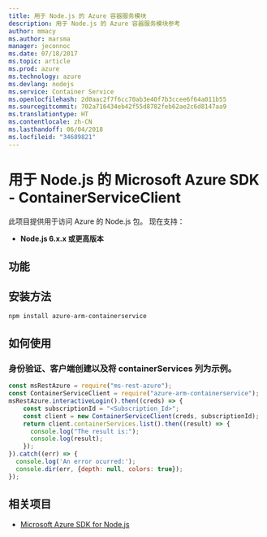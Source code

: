 ```yaml
---
title: 用于 Node.js 的 Azure 容器服务模块
description: 用于 Node.js 的 Azure 容器服务模块参考
author: mmacy
ms.author: marsma
manager: jeconnoc
ms.date: 07/18/2017
ms.topic: article
ms.prod: azure
ms.technology: azure
ms.devlang: nodejs
ms.service: Container Service
ms.openlocfilehash: 2d0aac2f7f6cc70ab3e40f7b3ccee6f64a011b55
ms.sourcegitcommit: 702a716434eb42f55d8782feb62ae2c6d8147aa9
ms.translationtype: HT
ms.contentlocale: zh-CN
ms.lasthandoff: 06/04/2018
ms.locfileid: "34689821"
---
```

# <a name="microsoft-azure-sdk-for-nodejs---containerserviceclient"></a>用于 Node.js 的 Microsoft Azure SDK - ContainerServiceClient
此项目提供用于访问 Azure 的 Node.js 包。 现在支持：
- **Node.js 6.x.x 或更高版本**

## <a name="features"></a>功能


## <a name="how-to-install"></a>安装方法

```bash
npm install azure-arm-containerservice
```

## <a name="how-to-use"></a>如何使用

### <a name="authentication-client-creation-and-list-containerservices-as-an-example"></a>身份验证、客户端创建以及将 containerServices 列为示例。

```javascript
const msRestAzure = require("ms-rest-azure");
const ContainerServiceClient = require("azure-arm-containerservice");
msRestAzure.interactiveLogin().then((creds) => {
    const subscriptionId = "<Subscription_Id>";
    const client = new ContainerServiceClient(creds, subscriptionId);
    return client.containerServices.list().then((result) => {
      console.log("The result is:");
      console.log(result);
    });
}).catch((err) => {
  console.log('An error ocurred:');
  console.dir(err, {depth: null, colors: true});
});
```

## <a name="related-projects"></a>相关项目

- [Microsoft Azure SDK for Node.js](https://github.com/Azure/azure-sdk-for-node)